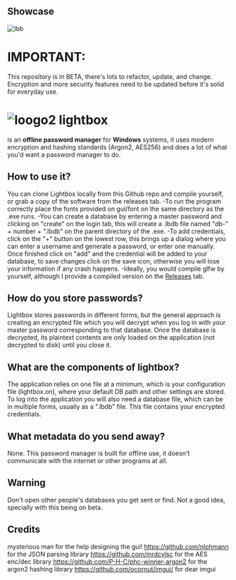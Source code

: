 ## Showcase
![lbb](https://github.com/javelin0x/lightbox/assets/162154063/622a2ae6-c5a5-4cc4-811b-7208197b6a04)

# IMPORTANT:
This repository is in BETA, there's lots to refactor, update, and change. Encryption and more security features need to be updated before it's solid for everyday use.

# ![loogo2](https://github.com/javelin0x/lightbox/assets/162154063/1948ee9d-aa36-464f-8fdc-f8d787981e25) lightbox 
is an **offline password manager** for **Windows** systems, it uses modern encryption and hashing standards (Argon2, AES256) and does a lot of what you'd want a password manager to do.

## How to use it?
You can clone Lightbox locally from this Github repo and compile yourself, or grab a copy of the software from the releases tab.
-To run the program correctly place the fonts provided on gui/font on the same directory as the .exe runs. 
-You can create a database by entering a master password and clicking on "create" on the login tab, this will create a .lbdb file named "db-" + number + ".lbdb" on the parent directory of the .exe. 
-To add credentials, click on the "+" button on the lowest row, this brings up a dialog where you can enter a username and generate a password, or enter one manually. Once finished click on "add" and the credential will be added to your database, to save changes click on the save icon, otherwise you will lose your information if any crash happens.
-Ideally, you would compile glfw by yourself, although I provide a compiled version on the [Releases](https://github.com/javelin0x/lightbox/releases/) tab.

## How do you store passwords?
Lightbox stores passwords in different forms, but the general approach is creating an encrypted file which you will decrypt when you log in with your master password corresponding to that database. Once the database is decrypted, its plaintext contents are only loaded on the application (not decrypted to disk) until you close it.

## What are the components of lightbox?
The application relies on one file at a minimum, which is your configuration file (lightbox.on), where your default DB path and other settings are stored. To log into the application you will also need a database file, which can be in multiple forms, usually as a ".lbdb" file. This file contains your encrypted credentials. 

## What metadata do you send away?
None. This password manager is built for offline use, it doesn't communicate with the internet or other programs at all.

## Warning
Don't open other people's databases you get sent or find. Not a good idea, specially with this being on beta.

## Credits
mysterious man for the help designing the gui!
https://github.com/nlohmann for the JSON parsing library
https://github.com/mrdcvlsc for the AES enc/dec library
https://github.com/P-H-C/phc-winner-argon2 for the argon2 hashing library
https://github.com/ocornut/imgui/ for dear imgui
